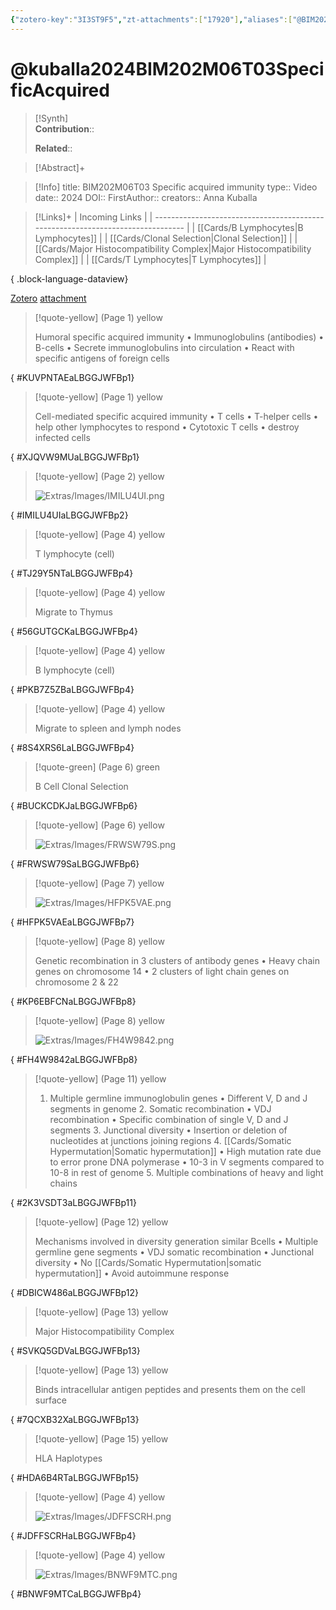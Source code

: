 ```yaml
---
{"zotero-key":"3I3ST9F5","zt-attachments":["17920"],"aliases":["@BIM202M06T03 Specific acquired immunity"],"keywords":null,"FirstAuthor":"[[ Anna Kuballa]]","tags":["source/video","Uni/BIM202"],"dg-publish":true,"permalink":"/sources/kuballa2024-bim-202-m06-t03-specific-acquired/","dgPassFrontmatter":true}
---
```


# @kuballa2024BIM202M06T03SpecificAcquired

>[!Synth]  
>**Contribution**::  
>  
>**Related**:: 
>  

> [!Abstract]+
> 

> [!Info]
> title: BIM202M06T03 Specific acquired immunity
> type:: Video 
> date:: 2024
> DOI:: 
> FirstAuthor:: 
> creators:: Anna Kuballa

> [!Links]+
>  | Incoming Links                                                                  |
> | ------------------------------------------------------------------------------- |
> | [[Cards/B Lymphocytes\|B Lymphocytes]]                                       |
> | [[Cards/Clonal Selection\|Clonal Selection]]                                 |
> | [[Cards/Major Histocompatibility Complex\|Major Histocompatibility Complex]] |
> | [[Cards/T Lymphocytes\|T Lymphocytes]]                                       |
> 
{ .block-language-dataview}


[Zotero](zotero://select/library/items/3I3ST9F5) [attachment](<file:///Users/nathanmaxwell/Zotero/storage/LBGGJWFB/Week%206%20Genetics%20Slides%20pages%2016%20-%2032.pdf>)

> [!quote-yellow] (Page 1) yellow
> 
> Humoral specific acquired immunity  • Immunoglobulins (antibodies) • B-cells  • Secrete immunoglobulins into circulation • React with specific antigens of foreign cells
>
{ #KUVPNTAEaLBGGJWFBp1}


> [!quote-yellow] (Page 1) yellow
> 
> Cell-mediated specific acquired immunity  • T cells  • T-helper cells • help other lymphocytes to respond • Cytotoxic T cells • destroy infected cells
>
{ #XJQVW9MUaLBGGJWFBp1}


> [!quote-yellow] (Page 2) yellow
> 
> ![Extras/Images/IMILU4UI.png](/img/user/Extras/Images/IMILU4UI.png)
>
{ #IMILU4UIaLBGGJWFBp2}


> [!quote-yellow] (Page 4) yellow
> 
> T lymphocyte (cell)
>
{ #TJ29Y5NTaLBGGJWFBp4}


> [!quote-yellow] (Page 4) yellow
> 
> Migrate to Thymus
>
{ #56GUTGCKaLBGGJWFBp4}


> [!quote-yellow] (Page 4) yellow
> 
> B lymphocyte (cell)
>
{ #PKB7Z5ZBaLBGGJWFBp4}


> [!quote-yellow] (Page 4) yellow
> 
> Migrate to spleen and lymph nodes
>
{ #8S4XRS6LaLBGGJWFBp4}


> [!quote-green] (Page 6) green
> 
> B Cell Clonal Selection
>
{ #BUCKCDKJaLBGGJWFBp6}


> [!quote-yellow] (Page 6) yellow
> 
> ![Extras/Images/FRWSW79S.png](/img/user/Extras/Images/FRWSW79S.png)
>
{ #FRWSW79SaLBGGJWFBp6}


> [!quote-yellow] (Page 7) yellow
> 
> ![Extras/Images/HFPK5VAE.png](/img/user/Extras/Images/HFPK5VAE.png)
>
{ #HFPK5VAEaLBGGJWFBp7}


> [!quote-yellow] (Page 8) yellow
> 
> Genetic recombination in 3 clusters of antibody genes  • Heavy chain genes on chromosome 14  • 2 clusters of light chain genes on chromosome 2 & 22
>
{ #KP6EBFCNaLBGGJWFBp8}


> [!quote-yellow] (Page 8) yellow
> 
> ![Extras/Images/FH4W9842.png](/img/user/Extras/Images/FH4W9842.png)
>
{ #FH4W9842aLBGGJWFBp8}


> [!quote-yellow] (Page 11) yellow
> 
> 1. Multiple germline immunoglobulin genes  • Different V, D and J segments in genome  2. Somatic recombination  • VDJ recombination  • Specific combination of single V, D and J segments  3. Junctional diversity  • Insertion or deletion of nucleotides at junctions joining regions  4. [[Cards/Somatic Hypermutation\|Somatic hypermutation]]  • High mutation rate due to error prone DNA polymerase  • 10-3 in V segments compared to 10-8 in rest of genome  5. Multiple combinations of heavy and light chains
>
{ #2K3VSDT3aLBGGJWFBp11}


> [!quote-yellow] (Page 12) yellow
> 
> Mechanisms involved in diversity generation similar Bcells  • Multiple germline gene segments • VDJ somatic recombination • Junctional diversity • No [[Cards/Somatic Hypermutation\|somatic hypermutation]]  • Avoid autoimmune response
>
{ #DBICW486aLBGGJWFBp12}


> [!quote-yellow] (Page 13) yellow
> 
> Major Histocompatibility Complex
>
{ #SVKQ5GDVaLBGGJWFBp13}


> [!quote-yellow] (Page 13) yellow
> 
> Binds intracellular antigen peptides and presents them on the cell surface
>
{ #7QCXB32XaLBGGJWFBp13}


> [!quote-yellow] (Page 15) yellow
> 
> HLA Haplotypes
>
{ #HDA6B4RTaLBGGJWFBp15}


> [!quote-yellow] (Page 4) yellow
> 
> ![Extras/Images/JDFFSCRH.png](/img/user/Extras/Images/JDFFSCRH.png)
>
{ #JDFFSCRHaLBGGJWFBp4}


> [!quote-yellow] (Page 4) yellow
> 
> ![Extras/Images/BNWF9MTC.png](/img/user/Extras/Images/BNWF9MTC.png)
>
{ #BNWF9MTCaLBGGJWFBp4}

